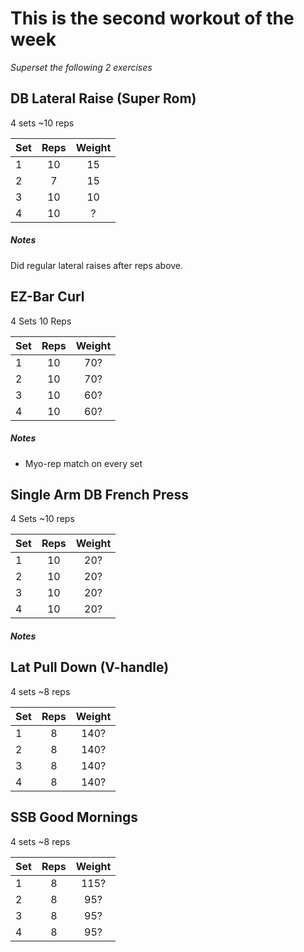 # This is the second workout of the week

*Superset the following 2 exercises*

## DB Lateral Raise (Super Rom)
4 sets
~10 reps

| Set | Reps  | Weight |
| :-  | :---: | :----: |
| 1   |  10   | 15    |
| 2   |  7    | 15    |
| 3   |  10   | 10   |
| 4   |  10   | ?    |

##### Notes
Did regular lateral raises after reps above.

## EZ-Bar Curl
4 Sets
10 Reps

| Set | Reps  | Weight |
| :-  | :---: | :----: |
| 1   |  10   | 70?     |
| 2   |  10   | 70?     |
| 3   |  10   | 60?     |
| 4   |  10   | 60?     |

##### Notes
- Myo-rep match on every set

## Single Arm DB French Press
4 Sets
~10 reps

| Set | Reps  | Weight |
| :-  | :---: | :----: |
| 1   |  10   | 20?    |
| 2   |  10   | 20?    |
| 3   |  10   | 20?    |
| 4   |  10   | 20?    |

##### Notes

## Lat Pull Down (V-handle)
4 sets
~8 reps

| Set | Reps  | Weight |
| :-  | :---: | :----: |
| 1   |  8    | 140?   |
| 2   |  8    | 140?   |
| 3   |  8    | 140?   |
| 4   |  8    | 140?   |

## SSB Good Mornings
4 sets
~8 reps

| Set | Reps  | Weight |
| :-  | :---: | :----: |
| 1   |  8    | 115?   |
| 2   |  8    | 95?    |
| 3   |  8    | 95?    |
| 4   |  8    | 95?    |

